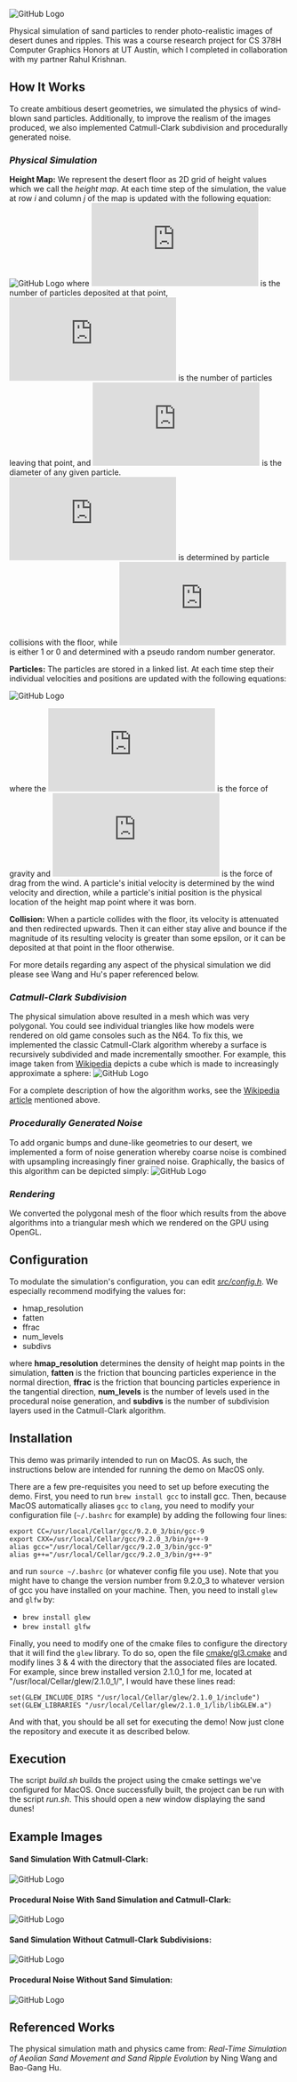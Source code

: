 
![GitHub Logo](/images/title.png)

Physical simulation of sand particles to render photo-realistic images of desert dunes and ripples. This was a course research project for CS 378H Computer Graphics Honors at UT Austin, which I completed in collaboration with my partner Rahul Krishnan.

## How It Works
To create ambitious desert geometries, we simulated the physics of wind-blown sand particles. Additionally, to improve the realism of the images produced, we also implemented Catmull-Clark subdivision and procedurally generated noise.

### *Physical Simulation*
**Height Map:**
We represent the desert floor as 2D grid of height values which we call the *height map*.
At each time step of the simulation, the value at row *i* and column *j* of the map is updated with the following equation:
![GitHub Logo](/images/hmap.png)
where ![equation](https://latex.codecogs.com/gif.latex?%5Cinline%20%5Cdpi%7B200%7D%20%5Cfn_cm%20%5Ctiny%20n_d) is the number of particles deposited at that point, ![equation](https://latex.codecogs.com/gif.latex?%5Cinline%20%5Cdpi%7B200%7D%20%5Cfn_cm%20%5Ctiny%20n_b) is the number of particles leaving that point, and ![equation](https://latex.codecogs.com/gif.latex?%5Cinline%20%5Cdpi%7B200%7D%20%5Cfn_cm%20%5Ctiny%20%5Cdelta) is the diameter of any given particle. 
![equation](https://latex.codecogs.com/gif.latex?%5Cinline%20%5Cdpi%7B200%7D%20%5Cfn_cm%20%5Ctiny%20n_d) is determined by particle collisions with the floor, while ![equation](https://latex.codecogs.com/gif.latex?%5Cinline%20%5Cdpi%7B200%7D%20%5Cfn_cm%20%5Ctiny%20n_b) is either 1 or 0 and determined with a pseudo random number generator.

**Particles:**
The particles are stored in a linked list. At each time step their individual velocities and positions are updated with the following equations:

![GitHub Logo](/images/particle.png)

where the ![equation](https://latex.codecogs.com/gif.latex?%5Cinline%20%5Cdpi%7B200%7D%20%5Cfn_cm%20%5Ctiny%20F_g) is the force of gravity and ![equation](https://latex.codecogs.com/gif.latex?%5Cinline%20%5Cdpi%7B200%7D%20%5Cfn_cm%20%5Ctiny%20F_d) is the force of drag from the wind.
A particle's initial velocity is determined by the wind velocity and direction, while a particle's initial position is the physical location of the height map point where it was born.

**Collision:**
When a particle collides with the floor, its velocity is attenuated and then redirected upwards.
Then it can either stay alive and bounce if the magnitude of its resulting velocity is greater than some epsilon, or it can be deposited at that point in the floor otherwise.

For more details regarding any aspect of the physical simulation we did please see Wang and Hu's paper referenced below.

### *Catmull-Clark Subdivision*
The physical simulation above resulted in a mesh which was very polygonal. You could see individual triangles like how models were rendered on old game consoles such as the N64. To fix this, we implemented the classic Catmull-Clark algorithm whereby a surface is recursively subdivided and made incrementally smoother. For example, this image taken from [Wikipedia](https://en.wikipedia.org/wiki/Catmull%E2%80%93Clark_subdivision_surface) depicts a cube which is made to increasingly approximate a sphere:
![GitHub Logo](/images/cat-clark.png)

For a complete description of how the algorithm works, see the [Wikipedia article](https://en.wikipedia.org/wiki/Catmull%E2%80%93Clark_subdivision_surface) mentioned above.

### *Procedurally Generated Noise*
To add organic bumps and dune-like geometries to our desert, we implemented a form of noise generation whereby coarse noise is combined with upsampling increasingly finer grained noise. Graphically, the basics of this algorithm can be depicted simply:
![GitHub Logo](/images/noise.png)

### *Rendering*
We converted the polygonal mesh of the floor which results from the above algorithms into a triangular mesh which we rendered on the GPU using OpenGL.

## Configuration
To modulate the simulation's configuration, you can edit [*src/config.h*](/src/config.h). We especially recommend modifying the values for:
* hmap_resolution
* fatten
* ffrac
* num_levels 
* subdivs

where **hmap_resolution** determines the density of height map points in the simulation, **fatten** is the friction that bouncing particles experience in the normal direction, **ffrac** is the friction that bouncing particles experience in the tangential direction, **num_levels** is the number of levels used in the procedural noise generation, and **subdivs** is the number of subdivision layers used in the Catmull-Clark algorithm.

## Installation
This demo was primarily intended to run on MacOS. As such, the instructions below are intended for running the demo on MacOS only.

There are a few pre-requisites you need to set up before executing the demo. First, you need to run `brew install gcc` to install gcc. Then, because MacOS automatically aliases `gcc` to `clang`, you need to modify your configuration file (`~/.bashrc` for example) by adding the following four lines:

```
export CC=/usr/local/Cellar/gcc/9.2.0_3/bin/gcc-9
export CXX=/usr/local/Cellar/gcc/9.2.0_3/bin/g++-9
alias gcc="/usr/local/Cellar/gcc/9.2.0_3/bin/gcc-9"
alias g++="/usr/local/Cellar/gcc/9.2.0_3/bin/g++-9" 
```

and run `source ~/.bashrc` (or whatever config file you use). Note that you might have to change the version number from 9.2.0_3 to whatever version of gcc you have installed on your machine. Then, you need to install `glew` and `glfw` by:
- `brew install glew`
- `brew install glfw`

Finally, you need to modify one of the cmake files to configure the directory that it will find the `glew` library. To do so, open the file [cmake/gl3.cmake](/cmake/gl3.cmake#L3) and modify lines 3 & 4 with the directory that the associated files are located. For example, since brew installed version 2.1.0_1 for me, located at "/usr/local/Cellar/glew/2.1.0_1/", I would have these lines read:

```
set(GLEW_INCLUDE_DIRS "/usr/local/Cellar/glew/2.1.0_1/include")
set(GLEW_LIBRARIES "/usr/local/Cellar/glew/2.1.0_1/lib/libGLEW.a")
```

And with that, you should be all set for executing the demo! Now just clone the repository and execute it as described below.

## Execution
The script *build.sh* builds the project using the cmake settings we've configured for MacOS. Once successfully built, the project can be run with the script *run.sh*. This should open a new window displaying the sand dunes!

## Example Images
#### Sand Simulation With Catmull-Clark:
![GitHub Logo](/images/ripples.png)

#### Procedural Noise With Sand Simulation and Catmull-Clark:
![GitHub Logo](/images/procedural.png)

#### Sand Simulation Without Catmull-Clark Subdivisions:
![GitHub Logo](/images/edgy.png)

#### Procedural Noise Without Sand Simulation:
![GitHub Logo](/images/bumpy.png)

## Referenced Works
The physical simulation math and physics came from:
*Real-Time Simulation of Aeolian Sand Movement and Sand Ripple Evolution* by Ning Wang and Bao-Gang Hu.

